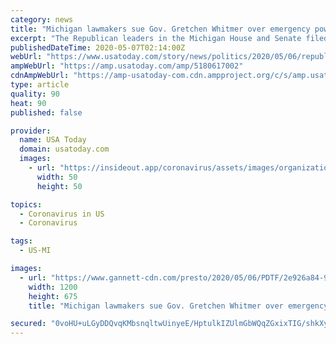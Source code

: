 ```yaml
---
category: news
title: "Michigan lawmakers sue Gov. Gretchen Whitmer over emergency powers"
excerpt: "The Republican leaders in the Michigan House and Senate filed a lawsuit Wednesday against Democratic Gov. Gretchen Whitmer."
publishedDateTime: 2020-05-07T02:14:00Z
webUrl: "https://www.usatoday.com/story/news/politics/2020/05/06/republican-whitmer-emergency-powers/5180617002/"
ampWebUrl: "https://amp.usatoday.com/amp/5180617002"
cdnAmpWebUrl: "https://amp-usatoday-com.cdn.ampproject.org/c/s/amp.usatoday.com/amp/5180617002"
type: article
quality: 90
heat: 90
published: false

provider:
  name: USA Today
  domain: usatoday.com
  images:
    - url: "https://insideout.app/coronavirus/assets/images/organizations/usatoday.com-50x50.jpg"
      width: 50
      height: 50

topics:
  - Coronavirus in US
  - Coronavirus

tags:
  - US-MI

images:
  - url: "https://www.gannett-cdn.com/presto/2020/05/06/PDTF/2e926a84-9842-45bd-8ef6-525a468855bb-AP_Virus_Outbreak_Michigan_R.jpg?auto=webp&crop=2999,1687,x0,y197&format=pjpg&width=1200"
    width: 1200
    height: 675
    title: "Michigan lawmakers sue Gov. Gretchen Whitmer over emergency powers"

secured: "0voHU+uLGyDDQvqKMbsnqltwUinyeE/HptulkIZUlmGbWQqZGxixTIG/shkXy05luUOt36UyxLfSogbZNRgO/Tvo7zHj+qIAvPnuK6JtJYXAHCCuH+R5gnqa+fTUx3dCwbHHi1npAsORbRbGGpHleTwlPRHYljaEGvEl6C1f87lFQeCDcehhutZ36bdPhluorpPeL7eBnxDe0Fu5IrUvFTHo+V05EOFebNdRpDEisiNMVKq52JfTs0axaplBtW943FSxkZXJks61eVZsHk6sW9+nlqkMTsUd0BdVskbWxWKK9NbfQGIEGlH7YWLn6L7wkaPKWAESorWM1V5Q7aeGXEZaZsCzgAGpwsalcUknF/h9tEVfl+QTDnB4Rx1KVMaVcrpirrppsWRX45LYq2B64oEcUlt1PD9GLOxr7h146RgWfml7kk3CRMkt3qSYFWXhl8hqJByXuFTGRjfZRSSPeHApCz8bhlZ8JMOGffT40tI=;eFwvq3w/r3ReiE3D1fUTwA=="
---
```


